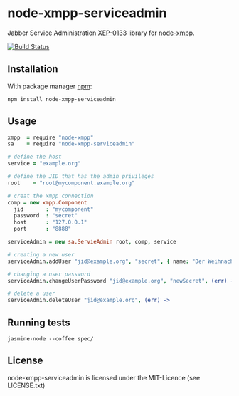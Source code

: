 # node-xmpp-serviceadmin

Jabber Service Administration
[XEP-0133](http://xmpp.org/extensions/xep-0133.html) library for
[node-xmpp](https://github.com/astro/node-xmpp).

[![Build Status](https://secure.travis-ci.org/flosse/node-xmpp-serviceadmin.png)](http://travis-ci.org/flosse/node-xmpp-serviceadmin)

## Installation

With package manager [npm](http://npmjs.org/):

    npm install node-xmpp-serviceadmin

## Usage

```coffeescript
xmpp  = require "node-xmpp"
sa    = require "node-xmpp-serviceadmin"

# define the host
service = "example.org"

# define the JID that has the admin privileges
root    = "root@mycomponent.example.org"

# creat the xmpp connection
comp = new xmpp.Component
  jid       : "mycomponent"
  password  : "secret"
  host      : "127.0.0.1"
  port      : "8888"

serviceAdmin = new sa.ServieAdmin root, comp, service

# creating a new user
serviceAdmin.addUser "jid@example.org", "secret", { name: "Der Weihnachtsmann" }, (err) ->

# changing a user password
serviceAdmin.changeUserPassword "jid@example.org", "newSecret", (err) ->

# delete a user
serviceAdmin.deleteUser "jid@example.org", (err) ->
```

## Running tests

```shell
jasmine-node --coffee spec/
```

## License

node-xmpp-serviceadmin is licensed under the MIT-Licence
(see LICENSE.txt)
